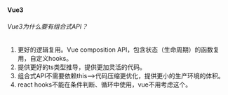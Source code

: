 #### Vue3
###### Vue3为什么要有组合式API？
1. 更好的逻辑复用。Vue composition API，包含状态（生命周期）的函数复用，自定义hooks。
2. 提供更好的ts类型推导，提供更加灵活的代码。
3. 组合式API不需要依赖this-->代码压缩更优化，提供更小的生产环境的体积。
4. react hooks不能在条件判断、循环中使用，vue不用考虑这个。